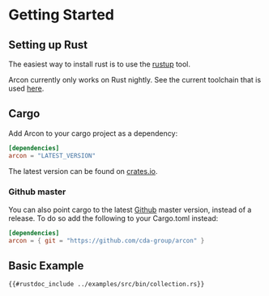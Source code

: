 # Getting Started

## Setting up Rust

The easiest way to install rust is to use the [rustup](https://rustup.rs/) tool.

Arcon currently only works on Rust nightly. See the current toolchain that is used [here](https://github.com/cda-group/arcon/blob/master/rust-toolchain).

## Cargo

Add Arcon to your cargo project as a dependency:

```toml
[dependencies]
arcon = "LATEST_VERSION"
```
The latest version can be found on [crates.io](https://crates.io/crates/arcon).

### Github master

You can also point cargo to the latest [Github](https://github.com/cda-group/arcon) master version, instead of a release.
To do so add the following to your Cargo.toml instead:

```toml
[dependencies]
arcon = { git = "https://github.com/cda-group/arcon" }
```


## Basic Example

```rust,edition2018,no_run,noplaypen
{{#rustdoc_include ../examples/src/bin/collection.rs}}
```

